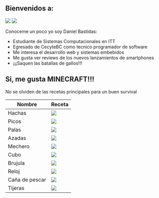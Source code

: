 ## Bienvenidos a:

![](https://images.cooltext.com/5508554.png)
![](http://cooltext.com/)

Conoceme un poco yo soy Daniel Bastidas:

- Estudiante de Sistemas Computacionales en ITT
- Egresado de CecyteBC como tecnico programador de software
- Me interesa el desarrollo web y sistemas embebidos
- Me gusta ver reviews de los nuevos lanzamientos de smartphones
- ¡¡¡Saquen las batallas de gallos!!!

## Si, me gusta MINECRAFT!!!

No se olviden de las recetas principales para un buen survival

| Nombre         | Receta |
| -------------- | ------ |
| Hachas         | ![](http://minecraftwiki.es/w/images/e/e9/CraftingAxesIOanim.gif) |
| Picos          | ![](http://minecraftwiki.es/w/images/2/25/CraftingPickaxesIOanim.gif) |
| Palas          | ![](http://minecraftwiki.es/w/images/c/cf/CraftingShovelsIOanim.gif) |
| Azadas         | ![](http://minecraftwiki.es/w/images/1/15/CraftingHoesIOanim.gif) |
| Mechero        | ![](http://minecraftwiki.es/w/images/e/e0/Flintsteel2.JPG) |
| Cubo           | ![](http://minecraftwiki.es/w/images/3/33/Balde.JPG) |
| Brujula        | ![](http://minecraftwiki.es/w/images/c/cd/Brujula.JPG) |
| Reloj          | ![](http://minecraftwiki.es/w/images/2/2e/Reloj.JPG) |
| Caña de pescar | ![](http://minecraftwiki.es/w/images/0/01/Ca%C3%B1a.JPG) |
| Tijeras        | ![](http://minecraftwiki.es/w/images/7/71/Podadora.JPG) |
